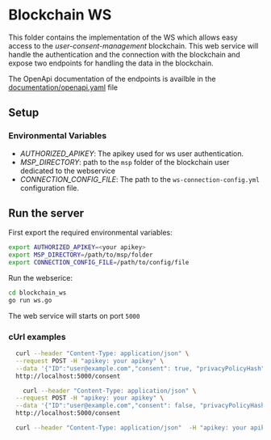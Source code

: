 # Blockchain WS

This folder contains the implementation of the WS which allows easy access to the *user-consent-management* blockchain. This web service will handle the authentication and the connection with the blockchain and expose two endpoints for handling the data in the blockchain.

The OpenApi documentation of the endpoints is availble in the [documentation/openapi.yaml](documentation/openapi.yaml) file

## Setup

### Environmental Variables

- *AUTHORIZED_APIKEY*: The apikey used for ws user authentication.
- *MSP_DIRECTORY*:  path to the `msp` folder of the blockchain user dedicated to the webservice
- *CONNECTION_CONFIG_FILE*: The path to the `ws-connection-config.yml` configuration file.

## Run the server

First export the required environmental variables:

```bash
export AUTHORIZED_APIKEY=<your apikey>
export MSP_DIRECTORY=/path/to/msp/folder
export CONNECTION_CONFIG_FILE=/path/to/config/file
```

Run the webserice:

```bash
cd blockchain_ws
go run ws.go
```

The web service will starts on port `5000`

### cUrl examples

```bash
  curl --header "Content-Type: application/json" \
  --request POST -H "apikey: your apikey" \
  --data '{"ID":"user@example.com","consent": true, "privacyPolicyHash": "AjZ-EVOt5xRCywnjONkgtHyDi71etWE8DV0byVOBEjw"}' \
  http://localhost:5000/consent
```

```bash
    curl --header "Content-Type: application/json" \
  --request POST -H "apikey: your apikey" \
  --data '{"ID":"user@example.com","consent": false, "privacyPolicyHash": "AjZ-EVOt5xRCywnjONkgtHyDi71etWE8DV0byVOBEjw"}' \
  http://localhost:5000/consent
```

```bash
  curl --header "Content-Type: application/json"  -H "apikey: your apikey" http://localhost:5000/consent/user@example.com
```
